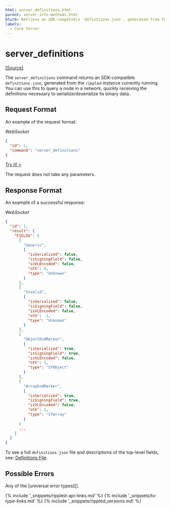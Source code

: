 ```yaml
---
html: server_definitions.html
parent: server-info-methods.html
blurb: Retrieve an SDK-compatible `definitions.json`, generated from the `rippled` instance currently running.
labels:
  - Core Server
---
```

# server_definitions

[[Source]](https://github.com/XRPLF/rippled/blob/master/src/ripple/rpc/handlers/ServerInfo.cpp#L43 "Source")

The `server_definitions` command returns an SDK-compatible `definitions.json`, generated from the `rippled` instance currently running. You can use this to query a node in a network, quickly receiving the definitions necessary to serialize/deserialize its binary data.


## Request Format
An example of the request format:

<!-- MULTICODE_BLOCK_START -->

*WebSocket*

```json
{
  "id": 2,
  "command": "server_definitions"
}
```

<!-- MULTICODE_BLOCK_END -->

[Try it! >](websocket-api-tool.html#server_definitions)

The request does not take any parameters.


## Response Format

An example of a successful response:

<!-- MULTICODE_BLOCK_START -->

*WebSocket*

```json
{
  "id": 1,
  "result": {
    "FIELDS": [
      [
        "Generic",
        {
          "isSerialized": false,
          "isSigningField": false,
          "isVLEncoded": false,
          "nth": 0,
          "type": "Unknown"
        }
      ],
      [
        "Invalid",
        {
          "isSerialized": false,
          "isSigningField": false,
          "isVLEncoded": false,
          "nth": -1,
          "type": "Unknown"
        }
      ],
      [
        "ObjectEndMarker",
        {
          "isSerialized": true,
          "isSigningField": true,
          "isVLEncoded": false,
          "nth": 1,
          "type": "STObject"
        }
      ],
      [
        "ArrayEndMarker",
        {
          "isSerialized": true,
          "isSigningField": true,
          "isVLEncoded": false,
          "nth": 1,
          "type": "STArray"
        }
      ]
      ...
    ]
  }
}
```

<!-- MULTICODE_BLOCK_END -->

To see a full `definitions.json` file and descriptions of the top-level fields, see: [Definitions File](serialization.html#definitions-file).


## Possible Errors

Any of the [universal error types][].


<!--{# common link defs #}-->
{% include '_snippets/rippled-api-links.md' %}
{% include '_snippets/tx-type-links.md' %}
{% include '_snippets/rippled_versions.md' %}
